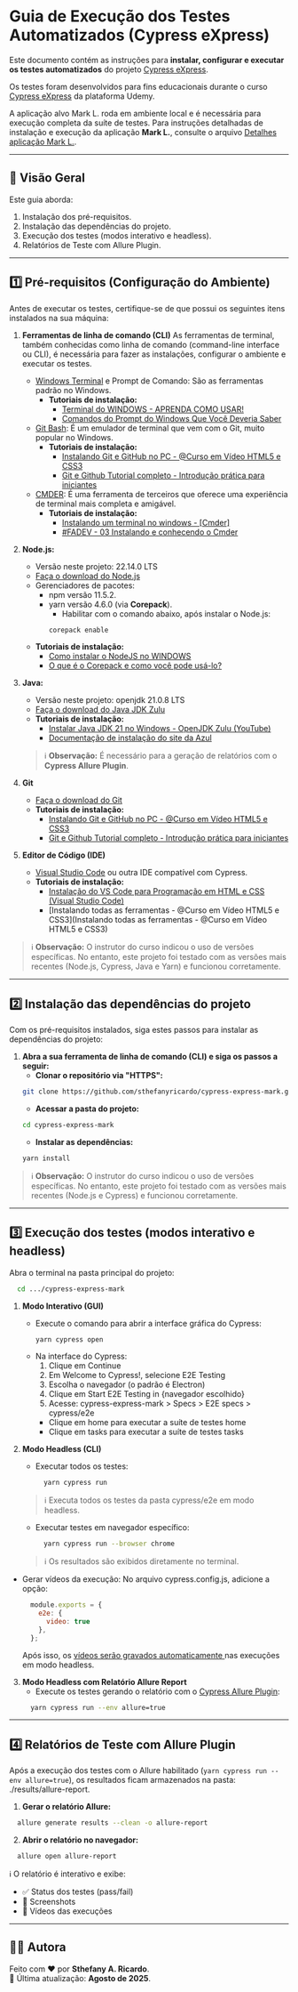 # Guia de Execução dos Testes Automatizados (Cypress eXpress)
Este documento contém as instruções para **instalar, configurar e executar os testes automatizados** do projeto [Cypress eXpress](https://github.com/sthefanyricardo/cypress-express-mark).

Os testes foram desenvolvidos para fins educacionais durante o curso [Cypress eXpress](https://www.udemy.com/course/cypress-express) da plataforma Udemy.

A aplicação alvo Mark L. roda em ambiente local e é necessária para execução completa da suíte de testes. Para instruções detalhadas de instalação e execução da aplicação **Mark L.**, consulte o arquivo [Detalhes aplicação Mark L.](./apps/README.md).

---

## 📌 Visão Geral
Este guia aborda:

1. Instalação dos pré-requisitos.
2. Instalação das dependências do projeto.
3. Execução dos testes (modos interativo e headless).
4. Relatórios de Teste com Allure Plugin.

---

## 1️⃣ Pré-requisitos (Configuração do Ambiente)
Antes de executar os testes, certifique-se de que possui os seguintes itens instalados na sua máquina:

1. **Ferramentas de linha de comando (CLI)**
As ferramentas de terminal, também conhecidas como linha de comando (command-line interface ou CLI), é necessária para fazer as instalações, configurar o ambiente e executar os testes.
    - [Windows Terminal](https://apps.microsoft.com/detail/9n0dx20hk701?hl=pt-BR&gl=BR) e Prompt de Comando: São as ferramentas padrão no Windows.
      - **Tutoriais de instalação:**
        - [Terminal do WINDOWS - APRENDA COMO USAR!](https://www.youtube.com/watch?v=3VlV3EoOi_A)
        - [Comandos do Prompt do Windows Que Você Deveria Saber](https://www.youtube.com/watch?v=66ta9rPcRZs&t=34s)
    - [Git Bash](https://git-scm.com/downloads): É um emulador de terminal que vem com o Git, muito popular no Windows.
      - **Tutoriais de instalação:**
        - [Instalando Git e GitHub no PC - @Curso em Vídeo HTML5 e CSS3](https://www.youtube.com/watch?v=NgWExh3bswg)
        - [Git e Github Tutorial completo - Introdução prática para iniciantes](https://www.youtube.com/watch?v=_hZf1teRFNg&t=293s)
    - [CMDER](https://cmder.app/): É uma ferramenta de terceiros que oferece uma experiência de terminal mais completa e amigável.
      - **Tutoriais de instalação:**
        - [Instalando um terminal no windows - [Cmder]](https://www.youtube.com/watch?v=2pNZgvzrZdU)
        - [#FADEV - 03 Instalando e conhecendo o Cmder](https://www.youtube.com/watch?v=tg7dQi6BLEw)

2. **Node.js:**
    - Versão neste projeto: 22.14.0 LTS
    - [Faça o download do Node.js](https://nodejs.org/en/download)
    - Gerenciadores de pacotes:
        - npm versão 11.5.2.
        - yarn versão 4.6.0 (via **Corepack**).
            - Habilitar com o comando abaixo, após instalar o Node.js:
            ``` bash
            corepack enable
            ```
    - **Tutoriais de instalação:**
      - [Como instalar o NodeJS no WINDOWS](https://www.youtube.com/watch?v=_sEwOXCKw4c)
      - [O que é o Corepack e como você pode usá-lo?](https://blog.lsantos.dev/corepack/)


3. **Java:**
    - Versão neste projeto: openjdk 21.0.8 LTS
    - [Faça o download do Java JDK Zulu](https://www.azul.com/downloads/?os=windows&package=jdk#zulu)
    - **Tutoriais de instalação:**
      - [Instalar Java JDK 21 no Windows - OpenJDK Zulu (YouTube)](https://www.youtube.com/watch?v=wZLtazPZiDE)
      - [Documentação de instalação do site da Azul](https://docs.azul.com/core/install/windows)
    > ℹ️ **Observação:** É necessário para a geração de relatórios com o **Cypress Allure Plugin**.

4. **Git**
    - [Faça o download do Git](https://git-scm.com/downloads)
    - **Tutoriais de instalação:** 
      - [Instalando Git e GitHub no PC - @Curso em Vídeo HTML5 e CSS3](https://www.youtube.com/watch?v=NgWExh3bswg)
      - [Git e Github Tutorial completo - Introdução prática para iniciantes](https://www.youtube.com/watch?v=_hZf1teRFNg&t=293s)

5. **Editor de Código (IDE)**
    - [Visual Studio Code](https://code.visualstudio.com/download) ou outra IDE compatível com Cypress.
    - **Tutoriais de instalação:**
      - [Instalação do VS Code para Programação em HTML e CSS (Visual Studio Code)](https://www.youtube.com/watch?v=WyXcfCPlIlk)
      - [Instalando todas as ferramentas - @Curso em Vídeo HTML5 e CSS3](Instalando todas as ferramentas - @Curso em Vídeo HTML5 e CSS3)

  > ℹ️ **Observação:** O instrutor do curso indicou o uso de versões específicas. No entanto, este projeto foi testado com as versões mais recentes (Node.js, Cypress, Java e Yarn) e funcionou corretamente.

---

## 2️⃣ Instalação das dependências do projeto
Com os pré-requisitos instalados, siga estes passos para instalar as dependências do projeto:

1. **Abra a sua ferramenta de linha de comando (CLI) e siga os passos a seguir:**
    - **Clonar o repositório via "HTTPS":**
    ```bash
    git clone https://github.com/sthefanyricardo/cypress-express-mark.git
    ```
    - **Acessar a pasta do projeto:**
    ```bash
    cd cypress-express-mark
    ```
    - **Instalar as dependências:**
    ```bash
    yarn install
    ```
    
> ℹ️ **Observação:** O instrutor do curso indicou o uso de versões específicas. No entanto, este projeto foi testado com as versões mais recentes (Node.js e Cypress) e funcionou corretamente.

---

## 3️⃣ Execução dos testes (modos interativo e headless)
Abra o terminal na pasta principal do projeto:
```bash
  cd .../cypress-express-mark
```

1. **Modo Interativo (GUI)**
    - Execute o comando para abrir a interface gráfica do Cypress:
      ```bash
      yarn cypress open
      ```
    - Na interface do Cypress:
      1. Clique em Continue
      2. Em Welcome to Cypress!, selecione E2E Testing
      3. Escolha o navegador (o padrão é Electron)
      4. Clique em Start E2E Testing in {navegador escolhido}
      5. Acesse: cypress-express-mark > Specs > E2E specs > cypress/e2e
        - Clique em home para executar a suíte de testes home
        - Clique em tasks para executar a suíte de testes tasks

2. **Modo Headless (CLI)**
    - Executar todos os testes:
      ``` bash
        yarn cypress run
      ```
    > ℹ️ Executa todos os testes da pasta cypress/e2e em modo headless.

    - Executar testes em navegador específico:
      ``` bash
        yarn cypress run --browser chrome
      ```
    > ℹ️ Os resultados são exibidos diretamente no terminal.

  - Gerar vídeos da execução:
    No arquivo cypress.config.js, adicione a opção:
    ``` javascript
      module.exports = {
        e2e: {
          video: true
        },
      };
    ```
    Após isso, os [vídeos serão gravados automaticamente ](https://docs.cypress.io/app/guides/screenshots-and-videos) nas execuções em modo headless.


3. **Modo Headless com Relatório Allure Report**
    - Execute os testes gerando o relatório com o [Cypress Allure Plugin](https://github.com/Shelex/cypress-allure-plugin):
    ```bash
      yarn cypress run --env allure=true
    ```

---

## 4️⃣ Relatórios de Teste com Allure Plugin
Após a execução dos testes com o Allure habilitado (`yarn cypress run --env allure=true`), os resultados ficam armazenados na pasta: ./results/allure-report.

1. **Gerar o relatório Allure:**
```bash
  allure generate results --clean -o allure-report
```

2. **Abrir o relatório no navegador:**
```bash
  allure open allure-report
```

ℹ️ O relatório é interativo e exibe:
  - ✅ Status dos testes (pass/fail)
  - 📸 Screenshots
  - 🎥 Vídeos das execuções

---

## 🙋‍♀️ Autora
Feito com ❤️ por **Sthefany A. Ricardo**.  
📅 Última atualização: **Agosto de 2025**.